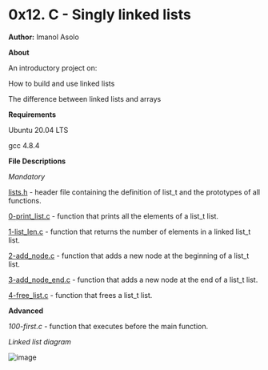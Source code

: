 # 0x12. C - Singly linked lists

**Author:** 
Imanol Asolo

**About**

An introductory project on:

How to build and use linked lists

The difference between linked lists and arrays

**Requirements**

Ubuntu 20.04 LTS

gcc 4.8.4

**File Descriptions**

*Mandatory*

[lists.h](https://github.com/Imanolasolo/holbertonschool-low_level_programming/blob/main/0x12-singly_linked_lists/1-list_len.c) - header file containing the definition of list_t and the prototypes of all functions.

[0-print_list.c](https://github.com/Imanolasolo/holbertonschool-low_level_programming/blob/main/0x12-singly_linked_lists/1-list_len.c) - function that prints all the elements of a list_t list.

[1-list_len.c](https://github.com/Imanolasolo/holbertonschool-low_level_programming/blob/main/0x12-singly_linked_lists/1-list_len.c) - function that returns the number of elements in a linked list_t list.

[2-add_node.c](https://github.com/Imanolasolo/holbertonschool-low_level_programming/blob/main/0x12-singly_linked_lists/2-add_node.c) - function that adds a new node at the beginning of a list_t list.

[3-add_node_end.c](https://github.com/Imanolasolo/holbertonschool-low_level_programming/blob/main/0x12-singly_linked_lists/3-add_node_end.c) - function that adds a new node at the end of a list_t list.

[4-free_list.c](https://github.com/Imanolasolo/holbertonschool-low_level_programming/blob/main/0x12-singly_linked_lists/4-free_list.c) - function that frees a list_t list.

**Advanced**

*100-first.c* - function that executes before the main function.

*Linked list diagram*

![image](https://user-images.githubusercontent.com/86312558/141527309-02a1b98f-56c5-4287-9bcc-0fecd6c3376c.png)
